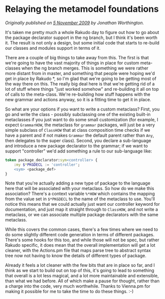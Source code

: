 # Relaying the metamodel foundations
    
*Originally published on [5 November 2009](https://use-perl.github.io/user/JonathanWorthington/journal/39844/) by Jonathan Worthington.*

It's taken me pretty much a whole Rakudo day to figure out how to go about the package declarator support in the ng branch, but I think it's been worth it. The result is not only a design, but some initial code that starts to re-build our classes and modules support in terms of it.

There are a couple of big things to take away from this. The first is that we're going to have the vast majority of things in place for custom meta-classes when the ng branch merges. This is something we were rather more distant from in master, and something that people were hoping we'd get in place by Rakudo \*, so I'm glad that we're going to be getting most of the way there on this. The really big deal here is that we're getting rid of a lot of stuff where things "just worked somehow" and re-building it all on top of calls to the meta-class. We're re-building how stuff happens with the new grammar and actions anyway, so it is a fitting time to get it in place.

So what are your options if you want to write a custom metaclass? First, you go and write the class - possibly subclassing one of the existing built-in metaclasses if you just want to do some small customization (for example, I expect `GrammarHOW`, the metaclass for `grammar` packages, will just be a very simple subclass of `ClassHOW` that at class composition time checks if we have a parent and if not makes `Grammar` the default parent rather than `Any`, then delegates to the super class). Second, you declare a sub-language and introduce a new package declarator to the grammar; if we want to support "controller" we'd add something a rule to our sub-language like:

```` raku
token package_declarator:sym<controller> {
    :my $*PKGDECL := 'controller';
    <sym> <package_def>
}
````

Note that you're actually adding a new type of package to the language here that will be associated with your metaclass. So how do we make this association? There's a context variable `%*HOW` which contains the mapping from the value set in `$*PKGDECL` to the name of the metaclass to use. You'll notice this means that we could actually just want our controller keyword for documentation, and just map it straight through to `ClassHOW`, and not write a metaclass, or we can associate multiple package declarators with the same metaclass.

While this covers the common cases, there's a few times where we need to do some slightly different code generation in terms of different packages. There's some hooks for this too, and while those will not be spec, but rather Rakudo specific, it does mean that the overall implementation will get a lot cleaner, with the Actions.pm file that maps parse tree to abstract syntax tree now not having to know the details of different types of package.

Already it feels a lot cleaner with the few bits that are in place so far, and I think as we start to build out on top of this, it's going to lead to something that overall is a lot less magical, and a lot more maintainable and extensible, than what we had before. All of which make a pause for thought, rather than a charge into the code, very much worthwhile. Thanks to Vienna.pm for making it possible for me to take the time to do these things. :-)
